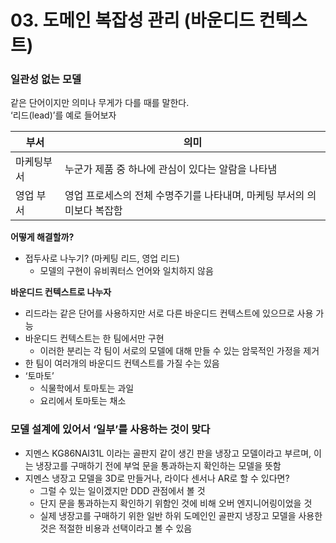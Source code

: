 # 03. 도메인 복잡성 관리 (바운디드 컨텍스트)

### 일관성 없는 모델

같은 단어이지만 의미나 무게가 다를 때를 말한다.  
‘리드(lead)’를 예로 들어보자

| 부서    | 의미                                       |
|-------|------------------------------------------|
| 마케팅부서 | 누군가 제품 중 하나에 관심이 있다는 알람을 나타냄             |
| 영업 부서 | 영업 프로세스의 전체 수명주기를 나타내며, 마케팅 부서의 의미보다 복잡함 |


**어떻게 해결할까?**
* 접두사로 나누기? (마케팅 리드, 영업 리드)
    * 모델의 구현이 유비쿼터스 언어와 일치하지 않음

**바운디드 컨텍스트로 나누자**
* 리드라는 같은 단어를 사용하지만 서로 다른 바운디드 컨텍스트에 있으므로 사용 가능
* 바운디드 컨텍스트는 한 팀에서만 구현
    * 이러한 분리는 각 팀이 서로의 모델에 대해 만들 수 있는 암묵적인 가정을 제거
* 한 팀이 여러개의 바운디드 컨텍스트를 가질 수는 있음
* ‘토마토’
  * 식물학에서 토마토는 과일
  * 요리에서 토마토는 채소

### 모델 설계에 있어서 ‘일부’를 사용하는 것이 맞다
* 지멘스 KG86NAI31L 이라는 골판지 같이 생긴 판을 냉장고 모델이라고 부르며, 이는 냉장고를 구매하기 전에 부엌 문을 통과하는지 확인하는 모델을 뜻함
* 지멘스 냉장고 모델을 3D로 만들거나, 라이다 센서나 AR로 할 수 있다면?
  * 그럴 수 있는 일이겠지만 DDD 관점에서 볼 것
  * 단지 문을 통과하는지 확인하기 위함인 것에 비해 오버 엔지니어링이었을 것
  * 실제 냉장고를 구매하기 위한 일반 하위 도메인인 골판지 냉장고 모델을 사용한 것은 적절한 비용과 선택이라고 볼 수 있음